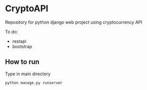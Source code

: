 # CryptoAPI
Repository for python django web project using cryptocurrency API

To do:
- restapi
- bootstrap

## How to run
Type in main directory
```
python manage.py runserver
```
